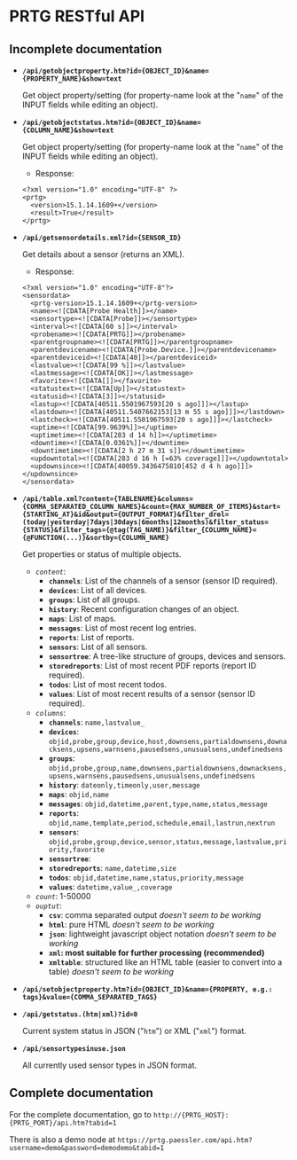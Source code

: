 # PRTG RESTful API

## Incomplete documentation

* **`/api/getobjectproperty.htm?id={OBJECT_ID}&name={PROPERTY_NAME}&show=text`**

    Get object property/setting (for property-name look at the "`name`" of the INPUT fields while editing an object).

* **`/api/getobjectstatus.htm?id={OBJECT_ID}&name={COLUMN_NAME}&show=text`**

    Get object property/setting (for property-name look at the "`name`" of the INPUT fields while editing an object).

    * Response:
    ```
    <?xml version="1.0" encoding="UTF-8" ?>
    <prtg>
      <version>15.1.14.1609+</version>
      <result>True</result>
    </prtg>
    ```

* **`/api/getsensordetails.xml?id={SENSOR_ID}`**

    Get details about a sensor (returns an XML).

    * Response:
    ```
    <?xml version="1.0" encoding="UTF-8"?>
    <sensordata>
      <prtg-version>15.1.14.1609+</prtg-version>
      <name><![CDATA[Probe Health]]></name>
      <sensortype><![CDATA[Probe]]></sensortype>
      <interval><![CDATA[60 s]]></interval>
      <probename><![CDATA[PRTG]]></probename>
      <parentgroupname><![CDATA[PRTG]]></parentgroupname>
      <parentdevicename><![CDATA[Probe.Device.]]></parentdevicename>
      <parentdeviceid><![CDATA[40]]></parentdeviceid>
      <lastvalue><![CDATA[99 %]]></lastvalue>
      <lastmessage><![CDATA[OK]]></lastmessage>
      <favorite><![CDATA[]]></favorite>
      <statustext><![CDATA[Up]]></statustext>
      <statusid><![CDATA[3]]></statusid>
      <lastup><![CDATA[40511.5501967593[20 s ago]]]></lastup>
      <lastdown><![CDATA[40511.5407662153[13 m 55 s ago]]]></lastdown>
      <lastcheck><![CDATA[40511.5501967593[20 s ago]]]></lastcheck>
      <uptime><![CDATA[99.9639%]]></uptime>
      <uptimetime><![CDATA[283 d 14 h]]></uptimetime>
      <downtime><![CDATA[0.0361%]]></downtime>
      <downtimetime><![CDATA[2 h 27 m 31 s]]></downtimetime>
      <updowntotal><![CDATA[283 d 16 h [=63% coverage]]]></updowntotal>
      <updownsince><![CDATA[40059.3436475810[452 d 4 h ago]]]></updownsince>
    </sensordata>
    ```

* **`/api/table.xml?content={TABLENAME}&columns={COMMA_SEPARATED_COLUMN_NAMES}&count={MAX_NUMBER_OF_ITEMS}&start={STARTING_AT}&id&output={OUTPUT_FORMAT}&filter_drel=(today|yesterday|7days|30days|6months|12months)&filter_status={STATUS}&filter_tags={@tag(TAG_NAME)}&filter_{COLUMN_NAME}={@FUNCTION(...)}&sortby={COLUMN_NAME}`**

    Get properties or status of multiple objects.

    * *`content`*:
        * **`channels`**: List of the channels of a sensor (sensor ID required).
        * **`devices`**: List of all devices.
        * **`groups`**: List of all groups.
        * **`history`**: Recent configuration changes of an object.
        * **`maps`**: List of maps.
        * **`messages`**: List of most recent log entries.
        * **`reports`**: List of reports.
        * **`sensors`**: List of all sensors.
        * **`sensortree`**: A tree-like structure of groups, devices and sensors.
        * **`storedreports`**: List of most recent PDF reports (report ID required).
        * **`todos`**: List of most recent todos.
        * **`values`**: List of most recent results of a sensor (sensor ID required).
    * *`columns`*:
        * **`channels`**: `name,lastvalue_`
        * **`devices`**: `objid,probe,group,device,host,downsens,partialdownsens,downacksens,upsens,warnsens,pausedsens,unusualsens,undefinedsens`
        * **`groups`**: `objid,probe,group,name,downsens,partialdownsens,downacksens,upsens,warnsens,pausedsens,unusualsens,undefinedsens`
        * **`history`**: `dateonly,timeonly,user,message`
        * **`maps`**: `objid,name`
        * **`messages`**: `objid,datetime,parent,type,name,status,message`
        * **`reports`**: `objid,name,template,period,schedule,email,lastrun,nextrun`
        * **`sensors`**: `objid,probe,group,device,sensor,status,message,lastvalue,priority,favorite`
        * **`sensortree`**:
        * **`storedreports`**: `name,datetime,size`
        * **`todos`**: `objid,datetime,name,status,priority,message`
        * **`values`**: `datetime,value_,coverage`
    * *`count`*: 1-50000
    * *`ouptut`*:
        * **`csv`**: comma separated output _doesn't seem to be working_
        * **`html`**: pure HTML _doesn't seem to be working_
        * **`json`**: lightweight javascript object notation _doesn't seem to be working_
        * **`xml`: most suitable for further processing (recommended)**
        * **`xmltable`**: structured like an HTML table (easier to convert into a table) _doesn't seem to be working_

* **`/api/setobjectproperty.htm?id={OBJECT_ID}&name={PROPERTY, e.g.: tags}&value={COMMA_SEPARATED_TAGS}`**

* **`/api/getstatus.(htm|xml)?id=0`**

    Current system status in JSON ("`htm`") or XML ("`xml`") format.

* **`/api/sensortypesinuse.json`**

    All currently used sensor types in JSON format.


## Complete documentation

For the complete documentation, go to `http://{PRTG_HOST}:{PRTG_PORT}/api.htm?tabid=1`

There is also a demo node at `https://prtg.paessler.com/api.htm?username=demo&password=demodemo&tabid=1`
